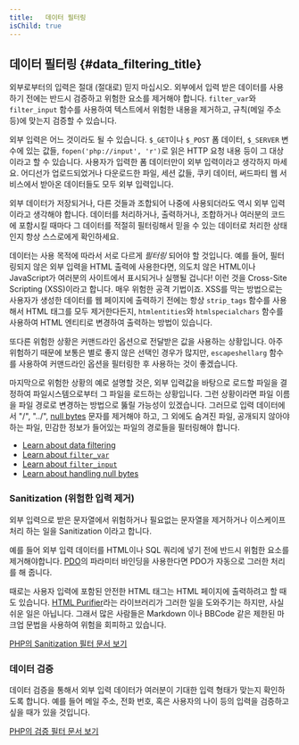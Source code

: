 ```yaml
---
title:   데이터 필터링
isChild: true
---
```


## 데이터 필터링 {#data_filtering_title}

외부로부터의 입력은 절대 (절대로) 믿지 마십시오. 외부에서 입력 받은 데이터를 사용하기 전에는 반드시
검증하고 위험한 요소를 제거해야 합니다. `filter_var`와 `filter_input` 함수를 사용하여 텍스트에서
위험한 내용을 제거하고, 규칙(메일 주소 등)에 맞는지 검증할 수 있습니다.

외부 입력은 어느 것이라도 될 수 있습니다. `$_GET`이나 `$_POST` 폼 데이터, `$_SERVER` 변수에
있는 값들, `fopen('php://input', 'r')`로 읽은 HTTP 요청 내용 등이 그 대상이라고 할 수 있습니다.
사용자가 입력한 폼 데이터만이 외부 입력이라고 생각하지 마세요. 어디선가 업로드되었거나 다운로드한 파일,
세션 값들, 쿠키 데이터, 써드파티 웹 서비스에서 받아온 데이터들도 모두 외부 입력입니다.

외부 데이터가 저장되거나, 다른 것들과 조합되어 나중에 사용되더라도 역시 외부 입력이라고 생각해야 합니다.
데이터를 처리하거나, 출력하거나, 조합하거나 여러분의 코드에 포함시킬 때마다 그 데이터를 적절히 필터링해서
믿을 수 있는 데이터로 처리한 상태인지 항상 스스로에게 확인하세요.

데이터는 사용 목적에 따라서 서로 다르게 _필터링_ 되어야 할 것입니다. 예를 들어, 필터링되지 않은 외부
입력을 HTML 출력에 사용한다면, 의도치 않은 HTML이나 JavaScript가 여러분의 사이트에서 표시되거나
실행될 겁니다! 이런 것을 Cross-Site Scripting (XSS)이라고 합니다. 매우 위험한 공격 기법이죠.
XSS를 막는 방법으로는 사용자가 생성한 데이터를 웹 페이지에 출력하기 전에는 항상 
`strip_tags` 함수를 사용해서 HTML 태그를 모두 제거한다든지, `htmlentities`와 `htmlspecialchars` 
함수를 사용하여 HTML 엔티티로 변경하여 출력하는 방법이 있습니다.

또다른 위험한 상황은 커맨드라인 옵션으로 전달받은 값을 사용하는 상황입니다. 아주 위험하기 때문에 보통은 
별로 좋지 않은 선택인 경우가 많지만, `escapeshellarg` 함수를 사용하여 커맨드라인 옵션을 필터링한 후
사용하는 것이 좋겠습니다.

마지막으로 위험한 상황의 예로 설명할 것은, 외부 입력값을 바탕으로 로드할 파일을 결정하여 파일시스템으로부터 
그 파일을 로드하는 상황입니다. 그런 상황이라면 파일 이름을 파일 경로로 변경하는 방법으로 뚫릴 
가능성이 있겠습니다. 그러므로 입력 데이터에서 "/", "../", [null bytes][6] 문자를 제거해야 하고,
그 외에도 숨겨진 파일, 공개되지 않아야 하는 파일, 민감한 정보가 들어있는 파일의 경로들을 필터링해야
합니다.

* [Learn about data filtering][1]
* [Learn about `filter_var`][4]
* [Learn about `filter_input`][5]
* [Learn about handling null bytes][6]

### Sanitization (위험한 입력 제거)

외부 입력으로 받은 문자열에서 위험하거나 필요없는 문자열을 제거하거나 이스케이프처리 하는 일을 
Sanitization 이라고 합니다.

예를 들어 외부 입력 데이터를 HTML이나 SQL 쿼리에 넣기 전에 반드시 위험한 요소를 제거해야합니다.
[PDO](#databases)의 파라미터 바인딩을 사용한다면 PDO가 자동으로 그러한 처리를 해 줍니다.

때로는 사용자 입력에 포함된 안전한 HTML 태그는 HTML 페이지에 출력하려고 할 때도 있습니다.
[HTML Purifier][html-purifier]라는 라이브러리가 그러한 일을 도와주기는 하지만, 사실
쉬운 일은 아닙니다. 그래서 많은 사람들은 Markdown 이나 BBCode 같은 제한된 마크업 문법을
사용하여 위험을 회피하고 있습니다.

[PHP의 Sanitization 필터 문서 보기][2]

### 데이터 검증

데이터 검증을 통해서 외부 입력 데이터가 여러분이 기대한 입력 형태가 맞는지 확인하도록 합니다.
예를 들어 메일 주소, 전화 번호, 혹은 사용자의 나이 등의 입력을 검증하고 싶을 때가 있을 것입니다.

[PHP의 검증 필터 문서 보기][3]

[1]: http://www.php.net/manual/en/book.filter.php
[2]: http://www.php.net/manual/en/filter.filters.sanitize.php
[3]: http://www.php.net/manual/en/filter.filters.validate.php
[4]: http://php.net/manual/en/function.filter-var.php
[5]: http://www.php.net/manual/en/function.filter-input.php
[6]: http://php.net/manual/en/security.filesystem.nullbytes.php
[html-purifier]: http://htmlpurifier.org/
